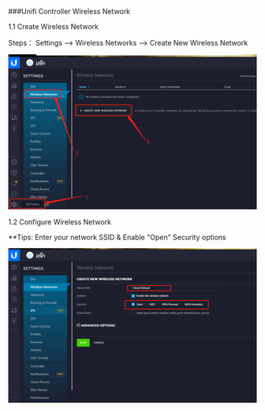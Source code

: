 ###Unifi Controller Wireless Network

1.1 Create Wireless Network

Steps： Settings   -->    Wireless Networks   -->   Create New Wireless Network

![](../../image/Unifi-controller-wireless.png)



1.2  Configure Wireless Network

**Tips: Enter your network SSID & Enable "Open"  Security options

![](../../image/Unifi-controller-open-wireless.png)